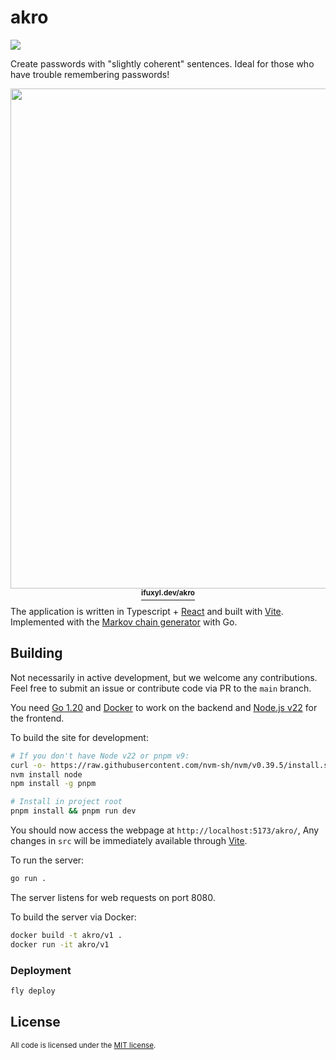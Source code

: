 # akro
![](https://img.shields.io/github/actions/workflow/status/sweeneyngo/akro/deploy-build.yml)

Create passwords with "slightly coherent" sentences. Ideal for those who have trouble remembering passwords!

<p align="center">
<a href="https://ifuxyl.dev/akro">
<img src="https://i.imgur.com/NmfgmzP.png" width="800"><br>
<sup><strong>ifuxyl.dev/akro</a></strong></sup>
</p>

The application is written in Typescript + [React](https://react.dev/) and built with [Vite](https://vitejs.dev/).
Implemented with the [Markov chain generator](https://en.wikipedia.org/wiki/Markov_chain) with Go.

<!-- See the [full article](https://www.ifuxyl.dev/blog/conway-hashlife) about seagull & HashLife! -->

## Building
Not necessarily in active development, but we welcome any contributions. Feel free to submit an issue or contribute code via PR to the `main` branch.

You need [Go 1.20](https://go.dev/) and [Docker](https://www.docker.com/) to work on the backend and [Node.js v22](https://nodejs.org/en/) for the frontend.

To build the site for development:
```bash
# If you don't have Node v22 or pnpm v9:
curl -o- https://raw.githubusercontent.com/nvm-sh/nvm/v0.39.5/install.sh | bash
nvm install node
npm install -g pnpm

# Install in project root
pnpm install && pnpm run dev
```

You should now access the webpage at `http://localhost:5173/akro/`,
Any changes in `src` will be immediately available through [Vite](https://vitejs.dev/).

To run the server:
```bash
go run .
```
The server listens for web requests on port 8080. 

To build the server via Docker:
```bash
docker build -t akro/v1 .
docker run -it akro/v1
```

### Deployment
```bash
fly deploy
```

## License

<sup>
All code is licensed under the <a href="LICENSE">MIT license</a>.
</sup>
